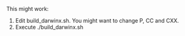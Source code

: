 This might work:

1. Edit build_darwinx.sh. You might want to change P, CC and CXX.
2. Execute ./build_darwinx.sh
